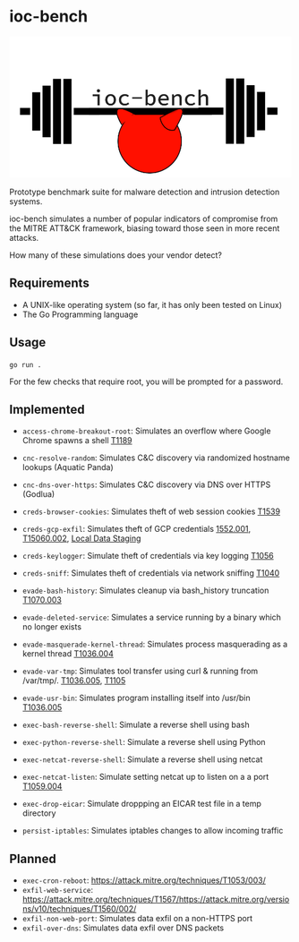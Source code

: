 # ioc-bench

![logo](./images/logo.png)

Prototype benchmark suite for malware detection and intrusion detection systems.

ioc-bench simulates a number of popular indicators of compromise from the MITRE ATT&CK framework, biasing toward those seen in more recent attacks.

How many of these simulations does your vendor detect?

## Requirements

* A UNIX-like operating system (so far, it has only been tested on Linux)
* The Go Programming language

## Usage

`go run .`

For the few checks that require root, you will be prompted for a password.

## Implemented

* `access-chrome-breakout-root`: Simulates an overflow where Google Chrome spawns a shell [T1189](https://attack.mitre.org/techniques/T1189/)

* `cnc-resolve-random`: Simulates C&C discovery via randomized hostname lookups (Aquatic Panda)
* `cnc-dns-over-https`: Simulates C&C discovery via DNS over HTTPS (Godlua)

* `creds-browser-cookies`: Simulates theft of web session cookies [T1539](https://attack.mitre.org/techniques/T1539/)
* `creds-gcp-exfil`: Simulates theft of GCP credentials [1552.001](https://attack.mitre.org/techniques/T1552/001/), [T15060.002](https://attack.mitre.org/versions/v10/techniques/T1560/002/), [Local Data Staging](https://attack.mitre.org/versions/v10/techniques/T1074/001/)
* `creds-keylogger`: Simulate theft of credentials via key logging [T1056](https://attack.mitre.org/techniques/T1056/001/)
* `creds-sniff`: Simulates theft of credentials via network sniffing [T1040](https://attack.mitre.org/techniques/T1040/)

* `evade-bash-history`: Simulates cleanup via bash_history truncation [T1070.003](https://attack.mitre.org/techniques/T1070/003/)
* `evade-deleted-service`: Simulates a service running by a binary which no longer exists
* `evade-masquerade-kernel-thread`: Simulates process masquerading as a kernel thread [T1036.004](https://attack.mitre.org/versions/v10/techniques/T1036/004/)
* `evade-var-tmp`: Simulates tool transfer using curl & running from /var/tmp/. [T1036.005](https://attack.mitre.org/versions/v10/techniques/T1036/005/), [T1105](https://attack.mitre.org/versions/v10/techniques/T1105/)
* `evade-usr-bin`: Simulates program installing itself into /usr/bin [T1036.005](https://attack.mitre.org/versions/v10/techniques/T1036/005/)

* `exec-bash-reverse-shell`: Simulate a reverse shell using bash
* `exec-python-reverse-shell`: Simulate a reverse shell using Python
* `exec-netcat-reverse-shell`: Simulate a reverse shell using netcat
* `exec-netcat-listen`: Simulate setting netcat up to listen on a a port [T1059.004](https://attack.mitre.org/techniques/T1059/004/)
* `exec-drop-eicar`: Simulate droppping an EICAR test file in a temp directory

* `persist-iptables`: Simulates iptables changes to allow incoming traffic

## Planned

* `exec-cron-reboot`: <https://attack.mitre.org/techniques/T1053/003/>
* `exfil-web-service`: <https://attack.mitre.org/techniques/T1567/><https://attack.mitre.org/versions/v10/techniques/T1560/002/>
* `exfil-non-web-port`: Simulates data exfil on a non-HTTPS port
* `exfil-over-dns`: Simulates data exfil over DNS packets
